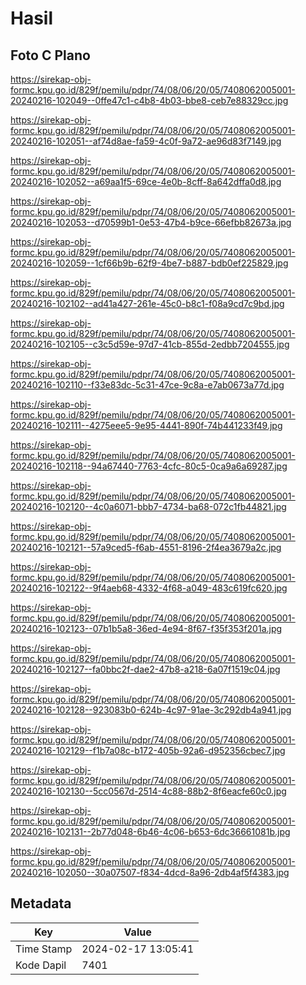 # Hasil

## Foto C Plano

https://sirekap-obj-formc.kpu.go.id/829f/pemilu/pdpr/74/08/06/20/05/7408062005001-20240216-102049--0ffe47c1-c4b8-4b03-bbe8-ceb7e88329cc.jpg

https://sirekap-obj-formc.kpu.go.id/829f/pemilu/pdpr/74/08/06/20/05/7408062005001-20240216-102051--af74d8ae-fa59-4c0f-9a72-ae96d83f7149.jpg

https://sirekap-obj-formc.kpu.go.id/829f/pemilu/pdpr/74/08/06/20/05/7408062005001-20240216-102052--a69aa1f5-69ce-4e0b-8cff-8a642dffa0d8.jpg

https://sirekap-obj-formc.kpu.go.id/829f/pemilu/pdpr/74/08/06/20/05/7408062005001-20240216-102053--d70599b1-0e53-47b4-b9ce-66efbb82673a.jpg

https://sirekap-obj-formc.kpu.go.id/829f/pemilu/pdpr/74/08/06/20/05/7408062005001-20240216-102059--1cf66b9b-62f9-4be7-b887-bdb0ef225829.jpg

https://sirekap-obj-formc.kpu.go.id/829f/pemilu/pdpr/74/08/06/20/05/7408062005001-20240216-102102--ad41a427-261e-45c0-b8c1-f08a9cd7c9bd.jpg

https://sirekap-obj-formc.kpu.go.id/829f/pemilu/pdpr/74/08/06/20/05/7408062005001-20240216-102105--c3c5d59e-97d7-41cb-855d-2edbb7204555.jpg

https://sirekap-obj-formc.kpu.go.id/829f/pemilu/pdpr/74/08/06/20/05/7408062005001-20240216-102110--f33e83dc-5c31-47ce-9c8a-e7ab0673a77d.jpg

https://sirekap-obj-formc.kpu.go.id/829f/pemilu/pdpr/74/08/06/20/05/7408062005001-20240216-102111--4275eee5-9e95-4441-890f-74b441233f49.jpg

https://sirekap-obj-formc.kpu.go.id/829f/pemilu/pdpr/74/08/06/20/05/7408062005001-20240216-102118--94a67440-7763-4cfc-80c5-0ca9a6a69287.jpg

https://sirekap-obj-formc.kpu.go.id/829f/pemilu/pdpr/74/08/06/20/05/7408062005001-20240216-102120--4c0a6071-bbb7-4734-ba68-072c1fb44821.jpg

https://sirekap-obj-formc.kpu.go.id/829f/pemilu/pdpr/74/08/06/20/05/7408062005001-20240216-102121--57a9ced5-f6ab-4551-8196-2f4ea3679a2c.jpg

https://sirekap-obj-formc.kpu.go.id/829f/pemilu/pdpr/74/08/06/20/05/7408062005001-20240216-102122--9f4aeb68-4332-4f68-a049-483c619fc620.jpg

https://sirekap-obj-formc.kpu.go.id/829f/pemilu/pdpr/74/08/06/20/05/7408062005001-20240216-102123--07b1b5a8-36ed-4e94-8f67-f35f353f201a.jpg

https://sirekap-obj-formc.kpu.go.id/829f/pemilu/pdpr/74/08/06/20/05/7408062005001-20240216-102127--fa0bbc2f-dae2-47b8-a218-6a07f1519c04.jpg

https://sirekap-obj-formc.kpu.go.id/829f/pemilu/pdpr/74/08/06/20/05/7408062005001-20240216-102128--923083b0-624b-4c97-91ae-3c292db4a941.jpg

https://sirekap-obj-formc.kpu.go.id/829f/pemilu/pdpr/74/08/06/20/05/7408062005001-20240216-102129--f1b7a08c-b172-405b-92a6-d952356cbec7.jpg

https://sirekap-obj-formc.kpu.go.id/829f/pemilu/pdpr/74/08/06/20/05/7408062005001-20240216-102130--5cc0567d-2514-4c88-88b2-8f6eacfe60c0.jpg

https://sirekap-obj-formc.kpu.go.id/829f/pemilu/pdpr/74/08/06/20/05/7408062005001-20240216-102131--2b77d048-6b46-4c06-b653-6dc36661081b.jpg

https://sirekap-obj-formc.kpu.go.id/829f/pemilu/pdpr/74/08/06/20/05/7408062005001-20240216-102050--30a07507-f834-4dcd-8a96-2db4af5f4383.jpg


## Metadata

| Key        | Value               |
| ---------- | ------------------- |
| Time Stamp | 2024-02-17 13:05:41 |
| Kode Dapil | 7401                |



